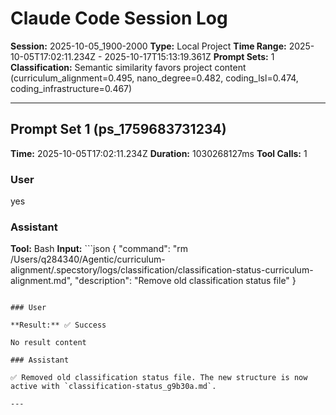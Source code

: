 # Claude Code Session Log

**Session:** 2025-10-05_1900-2000
**Type:** Local Project
**Time Range:** 2025-10-05T17:02:11.234Z - 2025-10-17T15:13:19.361Z
**Prompt Sets:** 1
**Classification:** Semantic similarity favors project content (curriculum_alignment=0.495, nano_degree=0.482, coding_lsl=0.474, coding_infrastructure=0.467)

---

<a name="ps_1759683731234"></a>
## Prompt Set 1 (ps_1759683731234)

**Time:** 2025-10-05T17:02:11.234Z
**Duration:** 1030268127ms
**Tool Calls:** 1

### User

yes

### Assistant

**Tool:** Bash
**Input:** ```json
{
  "command": "rm /Users/q284340/Agentic/curriculum-alignment/.specstory/logs/classification/classification-status-curriculum-alignment.md",
  "description": "Remove old classification status file"
}
```

### User

**Result:** ✅ Success

No result content

### Assistant

✅ Removed old classification status file. The new structure is now active with `classification-status_g9b30a.md`.

---

